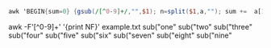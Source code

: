```awk
awk 'BEGIN{sum=0} {gsub(/[^0-9]+/,"",$1); n=split($1,a,""); sum +=  a[1]a[n]} END{print sum}' input.txt
```

awk -F'[^0-9]+' '{print NF}' example.txt
sub("one"
sub("two"
sub("three"
sub("four"
sub("five"
sub("six"
sub("seven"
sub("eight"
sub("nine"